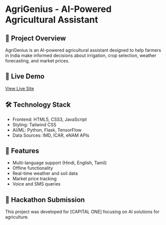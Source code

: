 # AgriGenius - AI-Powered Agricultural Assistant

## 🌾 Project Overview
AgriGenius is an AI-powered agricultural assistant designed to help farmers in India make informed decisions about irrigation, crop selection, weather forecasting, and market prices.

## 🚀 Live Demo
[View Live Site](https://yourusername.github.io/repository-name)

## 🛠️ Technology Stack
- Frontend: HTML5, CSS3, JavaScript
- Styling: Tailwind CSS
- AI/ML: Python, Flask, TensorFlow
- Data Sources: IMD, ICAR, eNAM APIs

## 📱 Features
- Multi-language support (Hindi, English, Tamil)
- Offline functionality
- Real-time weather and soil data
- Market price tracking
- Voice and SMS queries

## 🎯 Hackathon Submission
This project was developed for [CAPITAL ONE] focusing on AI solutions for agriculture.

